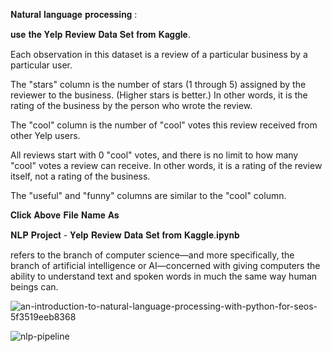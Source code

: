 𝐍𝐚𝐭𝐮𝐫𝐚𝐥 𝐥𝐚𝐧𝐠𝐮𝐚𝐠𝐞 𝐩𝐫𝐨𝐜𝐞𝐬𝐬𝐢𝐧𝐠 :

𝐮𝐬𝐞 𝐭𝐡𝐞 𝐘𝐞𝐥𝐩 𝐑𝐞𝐯𝐢𝐞𝐰 𝐃𝐚𝐭𝐚 𝐒𝐞𝐭 𝐟𝐫𝐨𝐦 𝐊𝐚𝐠𝐠𝐥𝐞.

Each observation in this dataset is a review of a particular business by a particular user.

The "stars" column is the number of stars (1 through 5) assigned by the reviewer to the business. (Higher stars is better.)
In other words, it is the rating of the business by the person who wrote the review.

The "cool" column is the number of "cool" votes this review received from other Yelp users.

All reviews start with 0 "cool" votes, and there is no limit to how many "cool" votes a review can receive. In other words, 
it is a rating of the review itself, not a rating of the business.

The "useful" and "funny" columns are similar to the "cool" column.

𝐂𝐥𝐢𝐜𝐤 𝐀𝐛𝐨𝐯𝐞 𝐅𝐢𝐥𝐞 𝐍𝐚𝐦𝐞 𝐀𝐬

𝐍𝐋𝐏 𝐏𝐫𝐨𝐣𝐞𝐜𝐭 - 𝐘𝐞𝐥𝐩 𝐑𝐞𝐯𝐢𝐞𝐰 𝐃𝐚𝐭𝐚 𝐒𝐞𝐭 𝐟𝐫𝐨𝐦 𝐊𝐚𝐠𝐠𝐥𝐞.𝐢𝐩𝐲𝐧𝐛



refers to the branch of computer science—and more specifically, the branch of artificial intelligence or AI—concerned 
with giving computers the ability to understand text and spoken words in much the same way human beings can.

![an-introduction-to-natural-language-processing-with-python-for-seos-5f3519eeb8368](https://user-images.githubusercontent.com/85125898/146017661-09fc367e-30df-464c-ac79-b2c447f630b9.png)


![nlp-pipeline](https://user-images.githubusercontent.com/85125898/146017936-ac60e1d8-389f-4f4d-a038-1aacb335f94e.png)
